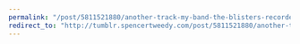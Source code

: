 ```yaml
---
permalink: "/post/5811521880/another-track-my-band-the-blisters-recorded-with"
redirect_to: "http://tumblr.spencertweedy.com/post/5811521880/another-track-my-band-the-blisters-recorded-with"
---
```

